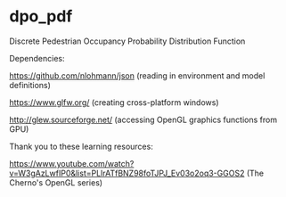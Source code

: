 # dpo_pdf
Discrete Pedestrian Occupancy Probability Distribution Function

Dependencies:

https://github.com/nlohmann/json (reading in environment and model definitions)

https://www.glfw.org/ (creating cross-platform windows)

http://glew.sourceforge.net/ (accessing OpenGL graphics functions from GPU)

Thank you to these learning resources:

https://www.youtube.com/watch?v=W3gAzLwfIP0&list=PLlrATfBNZ98foTJPJ_Ev03o2oq3-GGOS2 (The Cherno's OpenGL series)
